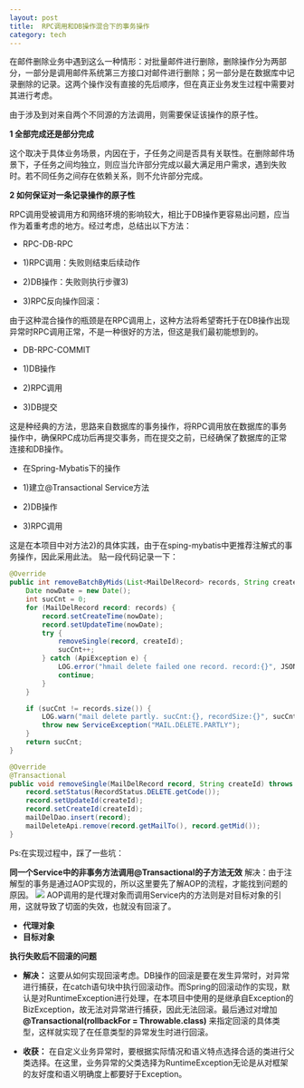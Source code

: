 ```yaml
---
layout: post
title:  RPC调用和DB操作混合下的事务操作
category: tech
---
```


在邮件删除业务中遇到这么一种情形：对批量邮件进行删除，删除操作分为两部分，一部分是调用邮件系统第三方接口对邮件进行删除；另一部分是在数据库中记录删除的记录。这两个操作没有直接的先后顺序，但在真正业务发生过程中需要对其进行考虑。

由于涉及到对来自两个不同源的方法调用，则需要保证该操作的原子性。

**1 全部完成还是部分完成**

这个取决于具体业务场景，内因在于，子任务之间是否具有关联性。在删除邮件场景下，子任务之间均独立，则应当允许部分完成以最大满足用户需求，遇到失败时。若不同任务之间存在依赖关系，则不允许部分完成。

**2 如何保证对一条记录操作的原子性**

RPC调用受被调用方和网络环境的影响较大，相比于DB操作更容易出问题，应当作为着重考虑的地方。经过考虑，总结出以下方法：

- RPC-DB-RPC

- 1)RPC调用：失败则结束后续动作
- 2)DB操作：失败则执行步骤3)
- 3)RPC反向操作回滚：

由于这种混合操作的瓶颈是在RPC调用上，这种方法将希望寄托于在DB操作出现异常时RPC调用正常，不是一种很好的方法，但这是我们最初能想到的。

- DB-RPC-COMMIT

- 1)DB操作
- 2)RPC调用
- 3)DB提交

这是种经典的方法，思路来自数据库的事务操作，将RPC调用放在数据库的事务操作中，确保RPC成功后再提交事务，而在提交之前，已经确保了数据库的正常连接和DB操作。

- 在Spring-Mybatis下的操作

- 1)建立@Transactional Service方法
- 2)DB操作
- 3)RPC调用

这是在本项目中对方法2)的具体实践，由于在sping-mybatis中更推荐注解式的事务操作，因此采用此法。
贴一段代码记录一下：

```java
@Override
public int removeBatchByMids(List<MailDelRecord> records, String createId) throws ServiceException {
    Date nowDate = new Date();
    int sucCnt = 0;
    for (MailDelRecord record: records) {
        record.setCreateTime(nowDate);
        record.setUpdateTime(nowDate);
        try {
            removeSingle(record, createId);
            sucCnt++;
        } catch (ApiException e) {
            LOG.error("hmail delete failed one record. record:{}", JSON.toJSONString(record), e);
            continue;
        }
    }

    if (sucCnt != records.size()) {
        LOG.warn("mail delete partly. sucCnt:{}, recordSize:{}", sucCnt, records.size());
        throw new ServiceException("MAIL.DELETE.PARTLY");
    }
    return sucCnt;
}

@Override
@Transactional
public void removeSingle(MailDelRecord record, String createId) throws ApiException, DaoException {
    record.setStatus(RecordStatus.DELETE.getCode());
    record.setUpdateId(createId);
    record.setCreateId(createId);
    mailDelDao.insert(record);
    mailDeleteApi.remove(record.getMailTo(), record.getMid());
}
```

Ps:在实现过程中，踩了一些坑：

**同一个Service中的非事务方法调用@Transactional的子方法无效**
解决：由于注解型的事务是通过AOP实现的，所以这里要先了解AOP的流程，才能找到问题的原因。
![]({{site.baseurl}}/assets/img/spring-aop.png)
AOP调用的是代理对象而调用Service内的方法则是对目标对象的引用，这就导致了切面的失效，也就没有回滚了。
- **代理对象**
- **目标对象**

**执行失败后不回滚的问题**
- **解决：** 这要从如何实现回滚考虑。DB操作的回滚是要在发生异常时，对异常进行捕获，在catch语句块中执行回滚动作。而Spring的回滚动作的实现，默认是对RuntimeException进行处理，在本项目中使用的是继承自Exception的BizException，故无法对异常进行捕获，因此无法回滚。最后通过对增加 **@Transactional(rollbackFor = Throwable.class)** 来指定回滚的具体类型，这样就实现了在任意类型的异常发生时进行回滚。

- **收获：** 在自定义业务异常时，要根据实际情况和语义特点选择合适的类进行父类选择。在这里，业务异常的父类选择为RuntimeException无论是从对框架的友好度和语义明确度上都要好于Exception。
